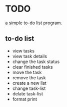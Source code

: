 TODO
====

a simple to-do list program.

to-do list
----------

- view tasks
- view task details
- change the task status
- clear finished tasks
- move the task
- remove the task
- create a new list
- change task-list
- delate task-list
- format print
